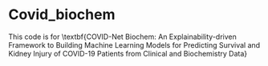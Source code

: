 # Covid_biochem

This code is for \textbf{COVID-Net Biochem: An Explainability-driven Framework
to Building Machine Learning Models for Predicting
Survival and Kidney Injury of COVID-19 Patients from
Clinical and Biochemistry Data}
